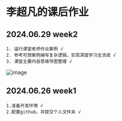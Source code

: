 # 李超凡的课后作业

## 2024.06.29 week2
    1. 运行课堂老师作业案例 √
    2. 参考可想案例编写复杂逻辑，实现深度学习全流成 √
    3. 课堂主要内容思维导图整理 √
![image](https://github.com/ChaofanLi/SXLNLP/assets/162019957/eec5cba4-7b91-4091-b77d-eee7c48a2864)


## 2024.06.26 week1
    1.准备开发环境 √
    2.配置github，并提交个人文件夹 √
